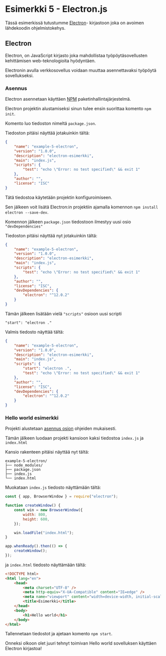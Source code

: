 # Esimerkki 5 - Electron.js

Tässä esimerkissä tutustumme [Electron](https://electronjs.org/)- kirjastoon joka on avoimen lähdekoodin ohjelmistokehys.

## Electron

Electron, on JavaScript kirjasto joka mahdollistaa työpöytäsovellusten kehittämisen web-teknologioita hyödyntäen.

Electronin avulla verkkosovellus voidaan muuttaa asennettavaksi työpöytä sovellukseksi.

### Asennus

Electron asennetaan käyttäen [NPM](https://www.npmjs.com/) paketinhallintajärjestelmä.

Electron projektin alustamiseksi sinun tulee ensin suorittaa komento `npm init`.

Komento luo tiedoston nimeltä `package.json`.

Tiedoston pitäisi näyttää jotakuinkin tältä:

```json
{
    "name": "example-5-electron",
    "version": "1.0.0",
    "description": "electron-esimerkki",
    "main": "index.js",
    "scripts": {
        "test": "echo \"Error: no test specified\" && exit 1"
    },
    "author": "",
    "license": "ISC"
}
```

Tätä tiedostoa käytetään projektin konfiguroimiseen.

Sen jälkeen voit lisätä Electron:in projektiin ajamalla komennon `npm install electron --save-dev`.

Komennon jälkeen `package.json` tiedostoon ilmestyy uusi osio `"devDependencies"`

Tiedoston pitäisi näyttää nyt jotakuinkin tältä:

```json
{
    "name": "example-5-electron",
    "version": "1.0.0",
    "description": "electron-esimerkki",
    "main": "index.js",
    "scripts": {
        "test": "echo \"Error: no test specified\" && exit 1"
    },
    "author": "",
    "license": "ISC",
    "devDependencies": {
        "electron": "^12.0.2"
    }
}
```

Tämän jälkeen lisätään vielä `"scripts"` osioon uusi scripti

`"start": "electron ."`

Valmis tiedosto näyttää tältä:

```json
{
    "name": "example-5-electron",
    "version": "1.0.0",
    "description": "electron-esimerkki",
    "main": "index.js",
    "scripts": {
        "start": "electron .",
        "test": "echo \"Error: no test specified\" && exit 1"
    },
    "author": "",
    "license": "ISC",
    "devDependencies": {
        "electron": "^12.0.2"
    }
}
```

### Hello world esimerkki

Projekti alustetaan [asennus osion](#asennus) ohjeiden mukaisesti.

Tämän jälkeen luodaan projekti kansioon kaksi tiedostoa `index.js` ja `index.html`

Kansio rakenteen pitäisi näyttää nyt tältä:

```
example-5-electron/
├── node_modules/
├── package.json
├── index.js
└── index.html
```

Muokataan `index.js` tiedosto näyttämään tältä:

```javascript
const { app, BrowserWindow } = require("electron");

function createWindow() {
    const win = new BrowserWindow({
        width: 800,
        height: 600,
    });

    win.loadFile("index.html");
}

app.whenReady().then(() => {
    createWindow();
});
```

ja `index.html` tiedosto näyttämään tältä:

```html
<!DOCTYPE html>
<html lang="en">
    <head>
        <meta charset="UTF-8" />
        <meta http-equiv="X-UA-Compatible" content="IE=edge" />
        <meta name="viewport" content="width=device-width, initial-scale=1.0" />
        <title>Esimerkki</title>
    </head>
    <body>
        <h1>Hello world</h1>
    </body>
</html>
```

Tallennetaan tiedostot ja ajetaan komento `npm start`.

Onneksi olkoon olet juuri tehnyt toimivan Hello world sovelluksen käyttäen Electron kirjastoa!

